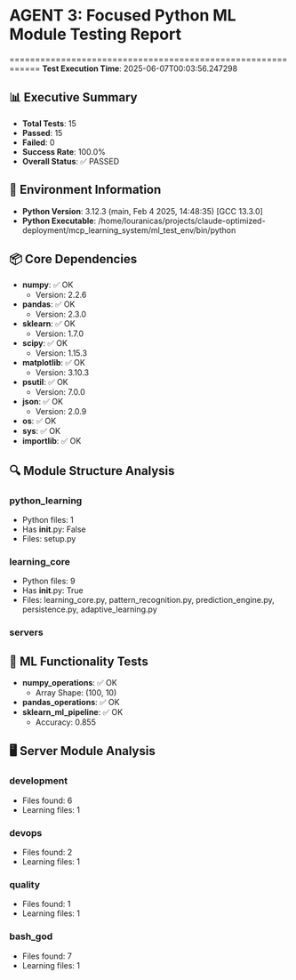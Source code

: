# AGENT 3: Focused Python ML Module Testing Report
============================================================
**Test Execution Time**: 2025-06-07T00:03:56.247298

## 📊 Executive Summary
- **Total Tests**: 15
- **Passed**: 15
- **Failed**: 0
- **Success Rate**: 100.0%
- **Overall Status**: ✅ PASSED

## 🔧 Environment Information
- **Python Version**: 3.12.3 (main, Feb  4 2025, 14:48:35) [GCC 13.3.0]
- **Python Executable**: /home/louranicas/projects/claude-optimized-deployment/mcp_learning_system/ml_test_env/bin/python

## 📦 Core Dependencies
- **numpy**: ✅ OK
  - Version: 2.2.6
- **pandas**: ✅ OK
  - Version: 2.3.0
- **sklearn**: ✅ OK
  - Version: 1.7.0
- **scipy**: ✅ OK
  - Version: 1.15.3
- **matplotlib**: ✅ OK
  - Version: 3.10.3
- **psutil**: ✅ OK
  - Version: 7.0.0
- **json**: ✅ OK
  - Version: 2.0.9
- **os**: ✅ OK
- **sys**: ✅ OK
- **importlib**: ✅ OK

## 🔍 Module Structure Analysis
### python_learning
- Python files: 1
- Has __init__.py: False
- Files: setup.py
### learning_core
- Python files: 9
- Has __init__.py: True
- Files: learning_core.py, pattern_recognition.py, prediction_engine.py, persistence.py, adaptive_learning.py
### servers

## 🧠 ML Functionality Tests
- **numpy_operations**: ✅ OK
  - Array Shape: (100, 10)
- **pandas_operations**: ✅ OK
- **sklearn_ml_pipeline**: ✅ OK
  - Accuracy: 0.855

## 🖥️ Server Module Analysis
### development
- Files found: 6
- Learning files: 1
### devops
- Files found: 2
- Learning files: 1
### quality
- Files found: 1
- Learning files: 1
### bash_god
- Files found: 7
- Learning files: 1
